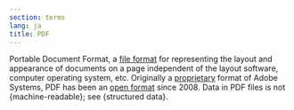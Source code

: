 ```yaml
---
section: terms
lang: ja
title: PDF
---
```


Portable Document Format, a [file format](/glossary/en/terms/file-format/) for representing the layout and appearance of documents on a page independent of the layout software, computer operating system, etc. Originally a [proprietary](/glossary/en/terms/proprietary/) format of Adobe Systems, PDF has been an [open format](/glossary/en/terms/open-format/) since 2008. Data in PDF files is not {machine-readable}; see {structured data}.
